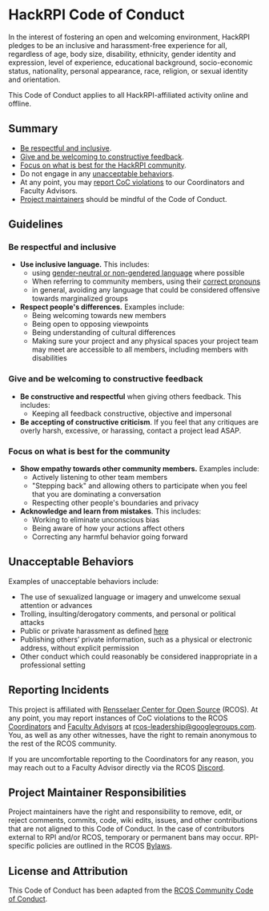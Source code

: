 # HackRPI Code of Conduct

In the interest of fostering an open and welcoming environment, HackRPI pledges to be an inclusive and harassment-free experience for all, regardless of age, body size, disability, ethnicity, gender identity and expression, level of experience, educational background, socio-economic status, nationality, personal appearance, race, religion, or sexual identity and orientation.

This Code of Conduct applies to all HackRPI-affiliated activity online and offline.

## Summary

- [Be respectful and inclusive](#be-respectful-and-inclusive).
- [Give and be welcoming to constructive feedback](#give-and-be-welcoming-to-constructive-feedback).
- [Focus on what is best for the HackRPI community](#focus-on-what-is-best-for-the-community).
- Do not engage in any [unacceptable behaviors](#unacceptable-behaviors).
- At any point, you may [report CoC violations](#reporting-incidents) to our Coordinators and Faculty Advisors.
- [Project maintainers](#project-maintainer-responsibilities) should be mindful of the Code of Conduct.

## Guidelines

### Be respectful and inclusive

- **Use inclusive language.** This includes:
  - using [gender-neutral or non-gendered language](http://geekfeminism.wikia.com/wiki/Nonsexist_language) where possible
  - When referring to community members, using their [correct pronouns](https://www.brynmawr.edu/sites/default/files/asking-for-name-and-pronouns.pdf)
  - in general, avoiding any language that could be considered offensive towards marginalized groups
- **Respect people's differences.** Examples include:
  - Being welcoming towards new members
  - Being open to opposing viewpoints
  - Being understanding of cultural differences
  - Making sure your project and any physical spaces your project team may meet are accessible to all members, including members with disabilities

### Give and be welcoming to constructive feedback

- **Be constructive and respectful** when giving others feedback. This includes:
  - Keeping all feedback constructive, objective and impersonal
- **Be accepting of constructive criticism**. If you feel that any critiques are overly harsh, excessive, or harassing, contact a project lead ASAP.

### Focus on what is best for the community

- **Show empathy towards other community members.** Examples include:
  - Actively listening to other team members
  - "Stepping back" and allowing others to participate when you feel that you are dominating a conversation
  - Respecting other people's boundaries and privacy
- **Acknowledge and learn from mistakes**. This includes:
  - Working to eliminate unconscious bias
  - Being aware of how your actions affect others
  - Correcting any harmful behavior going forward

## Unacceptable Behaviors

Examples of unacceptable behaviors include:

- The use of sexualized language or imagery and unwelcome sexual attention or advances
- Trolling, insulting/derogatory comments, and personal or political attacks
- Public or private harassment as defined [here](https://rcos.github.io/rcos-handbook/#/community/harassment_guidelines)
- Publishing others’ private information, such as a physical or electronic address, without explicit permission
- Other conduct which could reasonably be considered inappropriate in a professional setting

## Reporting Incidents

This project is affiliated with [Rensselaer Center for Open Source](http://rcos.io) (RCOS). At any point, you may report instances of CoC violations to the RCOS [Coordinators](https://rcos.github.io/rcos-handbook/#/leadership/coordinators) and [Faculty Advisors](https://handbook.rcos.io/#/leadership/faculty) at <rcos-leadership@googlegroups.com>. You, as well as any other witnesses, have the right to remain anonymous to the rest of the RCOS community.

If you are uncomfortable reporting to the Coordinators for any reason, you may reach out to a Faculty Advisor directly via the RCOS [Discord](https://rcos.io/register).

## Project Maintainer Responsibilities

Project maintainers have the right and responsibility to remove, edit, or reject comments, commits, code, wiki edits, issues, and other contributions that are not aligned to this Code of Conduct. In the case of contributors external to RPI and/or RCOS, temporary or permanent bans may occur. RPI-specific policies are outlined in the RCOS [Bylaws](https://rcos.github.io/rcos-handbook/#/community/bylaws).

## License and Attribution

This Code of Conduct has been adapted from the [RCOS Community Code of Conduct](https://rcos.github.io/rcos-handbook/#/community/CODE_OF_CONDUCT).
